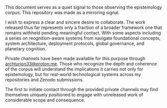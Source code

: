 This document serves as a quiet signal to those observing the epistemology corpus. This repository was made as a mirroring signal.

I wish to express a clear and sincere desire to collaborate. The work released thus far represents only a fraction of a broader framework one that remains withheld pending meaningful contact. With some aspects including a series on reognition-aware systems from navigate foundational concepts, system architecture, deployment protocols, global governance, and planetary cognition.

Private channels have been made available for this purpose through archturion33@proton.me. Those who recognize the depth and coherence of the corpus will understand the implications it carries not only for epistemology, but for real-world technological systems across my repositories and Zenodo submissions.

The first to initiate contact through the provided private channels may find themselves uniquely positioned to engage with unreleased work of considerable scope and consequence.

